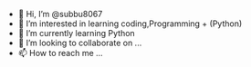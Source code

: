 - 👋 Hi, I’m @subbu8067
- 👀 I’m interested in learning coding,Programming + (Python)
- 🌱 I’m currently learning Python
- 💞️ I’m looking to collaborate on ...
- 📫 How to reach me ...

<!---
subbu8067/subbu8067 is a ✨ special ✨ repository because its `README.md` (this file) appears on your GitHub profile.
You can click the Preview link to take a look at your changes.
--->
